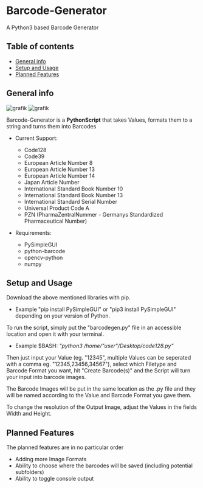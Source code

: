 # Barcode-Generator
A Python3 based Barcode Generator

## Table of contents
* [General info](#general-info)
* [Setup and Usage](#setup)
* [Planned Features](#updates)

## General info

![grafik](https://user-images.githubusercontent.com/79027579/157472974-50093cb0-41f5-48fe-bac9-367be0ded99c.png)
![grafik](https://user-images.githubusercontent.com/79027579/157473184-7a20c2bb-b78a-4171-a751-fbb0b2beb08b.png)


Barcode-Generator is a **PythonScript** that takes Values, formats them to a string and turns them into Barcodes

* Current Support:
  - Code128
  - Code39
  - European Article Number 8
  - European Article Number 13
  - European Article Number 14
  - Japan Article Number
  - International Standard Book Number 10
  - International Standard Book Number 13
  - International Standard Serial Number
  - Universal Product Code A
  - PZN (PharmaZentralNummer - Germanys Standardized Pharmaceutical Number)


* Requirements:
  - PySimpleGUI
  - python-barcode
  - opencv-python
  - numpy
	
## Setup and Usage

Download the above mentioned libraries with pip.

* Example "pip install PySimpleGUI" or "pip3 install PySimpleGUI" depending on your version of Python.

To run the script, simply put the "barcodegen.py" file in an accessible location and open it with your terminal.

* Example $BASH: *"python3 /home/"user"/Desktop/code128.py"*

Then just input your Value (eg. "12345", multiple Values can be seperated with a comma eg. "12345,23456,34567"), select which Filetype and Barcode Format you want, hit "Create Barcode(s)" and the Script will turn your input into barcode images.

The Barcode Images will be put in the same location as the .py file and they will be named according to the Value and Barcode Format you gave them.

To change the resolution of the Output Image, adjust the Values in the fields Width and Height.


## Planned Features

The planned features are in no particular order

* Adding more Image Formats 
* Ability to choose where the barcodes will be saved (including potential subfolders)
* Ability to toggle console output
